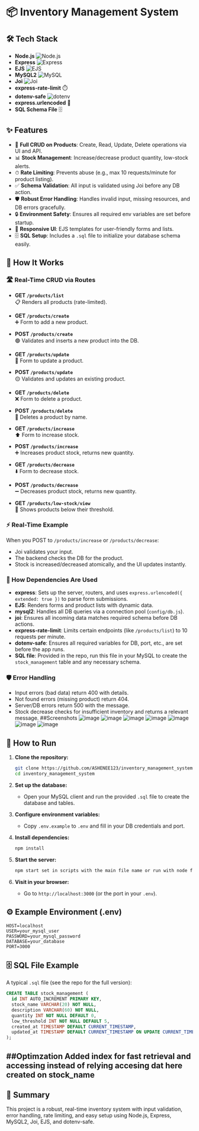 # 📦 Inventory Management System

## 🛠️ Tech Stack

- **Node.js** ![Node.js](https://img.shields.io/badge/Node.js-339933?style=flat&logo=nodedotjs&logoColor=white)
- **Express** ![Express](https://img.shields.io/badge/Express.js-000000?style=flat&logo=express&logoColor=white)
- **EJS** ![EJS](https://img.shields.io/badge/EJS-8A4182?style=flat)
- **MySQL2** ![MySQL](https://img.shields.io/badge/MySQL-4479A1?style=flat&logo=mysql&logoColor=white)
- **Joi** ![Joi](https://img.shields.io/badge/Joi-00ADEF?style=flat)
- **express-rate-limit** ⏱️
- **dotenv-safe** ![dotenv](https://img.shields.io/badge/dotenv-safe-brightgreen)
- **express.urlencoded** 📝
- **SQL Schema File** 🗄️

## ✨ Features

- 📝 **Full CRUD on Products**: Create, Read, Update, Delete operations via UI and API.
- 📊 **Stock Management**: Increase/decrease product quantity, low-stock alerts.
- ⏱ **Rate Limiting**: Prevents abuse (e.g., max 10 requests/minute for product listing).
- ✅ **Schema Validation**: All input is validated using Joi before any DB action.
- 🛡️ **Robust Error Handling**: Handles invalid input, missing resources, and DB errors gracefully.
- 🔒 **Environment Safety**: Ensures all required env variables are set before startup.
- 📱 **Responsive UI**: EJS templates for user-friendly forms and lists.
- 🗄️ **SQL Setup**: Includes a `.sql` file to initialize your database schema easily.

## 🚦 How It Works

### 🛣️ Real-Time CRUD via Routes

- **GET `/products/list`**  
  📋 Renders all products (rate-limited).

- **GET `/products/create`**  
  ➕ Form to add a new product.

- **POST `/products/create`**  
  🟢 Validates and inserts a new product into the DB.

- **GET `/products/update`**  
  📝 Form to update a product.

- **POST `/products/update`**  
  🟡 Validates and updates an existing product.

- **GET `/products/delete`**  
  ❌ Form to delete a product.

- **POST `/products/delete`**  
  🔴 Deletes a product by name.

- **GET `/products/increase`**  
  ⬆️ Form to increase stock.

- **POST `/products/increase`**  
  ➕ Increases product stock, returns new quantity.

- **GET `/products/decrease`**  
  ⬇️ Form to decrease stock.

- **POST `/products/decrease`**  
  ➖ Decreases product stock, returns new quantity.

- **GET `/products/low-stock/view`**  
  🚨 Shows products below their threshold.

### ⚡ Real-Time Example

When you POST to `/products/increase` or `/products/decrease`:
- Joi validates your input.
- The backend checks the DB for the product.
- Stock is increased/decreased atomically, and the UI updates instantly.

### 🧩 How Dependencies Are Used

- **express**: Sets up the server, routers, and uses `express.urlencoded({ extended: true })` to parse form submissions.
- **EJS**: Renders forms and product lists with dynamic data.
- **mysql2**: Handles all DB queries via a connection pool (`config/db.js`).
- **joi**: Ensures all incoming data matches required schema before DB actions.
- **express-rate-limit**: Limits certain endpoints (like `/products/list`) to 10 requests per minute.
- **dotenv-safe**: Ensures all required variables for DB, port, etc., are set before the app runs.
- **SQL file**: Provided in the repo, run this file in your MySQL to create the `stock_management` table and any necessary schema.

### 🛡️ Error Handling

- Input errors (bad data) return 400 with details.
- Not found errors (missing product) return 404.
- Server/DB errors return 500 with the message.
- Stock decrease checks for insufficient inventory and returns a relevant message.
##Screenshots
![image](https://github.com/ASHENEE123/inventory_management_system/blob/main/Screenshot%202025-10-05%20154359.png)
![image](https://github.com/ASHENEE123/inventory_management_system/blob/main/Screenshot%202025-10-05%20154419.png)
![image](https://github.com/ASHENEE123/inventory_management_system/blob/main/Screenshot%202025-10-05%20154435.png)
![image](https://github.com/ASHENEE123/inventory_management_system/blob/e44b815483b5c1fe3c1a36d80dc37e56e8493ba8/Screenshot%202025-10-05%20154516.png)
![image](https://github.com/ASHENEE123/inventory_management_system/blob/e44b815483b5c1fe3c1a36d80dc37e56e8493ba8/Screenshot%202025-10-05%20154531.png)
![image](https://github.com/ASHENEE123/inventory_management_system/blob/e44b815483b5c1fe3c1a36d80dc37e56e8493ba8/Screenshot%202025-10-05%20154556.png)
![image](https://github.com/ASHENEE123/inventory_management_system/blob/e44b815483b5c1fe3c1a36d80dc37e56e8493ba8/Screenshot%202025-10-05%20154904.png)




## 🚀 How to Run

1. **Clone the repository:**
   ```bash
   git clone https://github.com/ASHENEE123/inventory_management_system.git
   cd inventory_management_system
   ```

2. **Set up the database:**
   - Open your MySQL client and run the provided `.sql` file to create the database and tables.

3. **Configure environment variables:**
   - Copy `.env.example` to `.env` and fill in your DB credentials and port.

4. **Install dependencies:**
   ```bash
   npm install
   ```

5. **Start the server:**
   ```bash
   npm start set in scripts with the main file name or run with node file name
   ```

6. **Visit in your browser:**
   - Go to `http://localhost:3000` (or the port in your `.env`).

## ⚙️ Example Environment (.env)
```env
HOST=localhost
USER=your_mysql_user
PASSWORD=your_mysql_password
DATABASE=your_database
PORT=3000
```

## 🗄️ SQL File Example

A typical `.sql` file (see the repo for the full version):

```sql
CREATE TABLE stock_management (
  id INT AUTO_INCREMENT PRIMARY KEY,
  stock_name VARCHAR(20) NOT NULL,
  description VARCHAR(60) NOT NULL,
  quantity INT NOT NULL DEFAULT 0,
  low_threshold INT NOT NULL DEFAULT 5,
  created_at TIMESTAMP DEFAULT CURRENT_TIMESTAMP,
  updated_at TIMESTAMP DEFAULT CURRENT_TIMESTAMP ON UPDATE CURRENT_TIMESTAMP
);
```
##Optimzation
Added index for fast retrieval and accessing instead of relying accesing dat
here created on stock_name 
---

## 🌟 Summary

This project is a robust, real-time inventory system with input validation, error handling, rate limiting, and easy setup using Node.js, Express, MySQL2, Joi, EJS, and dotenv-safe.
